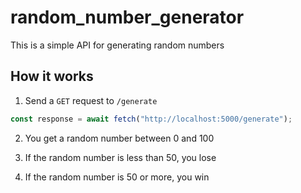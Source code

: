 # random_number_generator

This is a simple API for generating random numbers

## How it works

1. Send a `GET` request to `/generate`

```js
const response = await fetch("http://localhost:5000/generate");
```

2. You get a random number between 0 and 100

3. If the random number is less than 50, you lose

4. If the random number is 50 or more, you win

